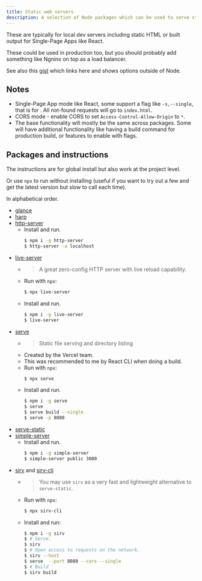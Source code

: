 ```yaml
---
title: Static web servers
description: A selection of Node packages which can be used to serve static assets
---
```


These are typically for local dev servers including static HTML or built output for Single-Page Apps like React.

These could be used in production too, but you should probably add something like Ngninx on top as a load balancer.

See also this [gist](https://gist.github.com/MichaelCurrin/1a6116a4e0918c8468dc7e1a701a5f95) which links here and shows options outside of Node.


## Notes

- Single-Page App mode like React, some support a flag like `-s,--single`, that is for . All not-found requests will go to `index.html`.
- CORS mode - enable CORS to set `Access-Control-Allow-Origin` to `*`.
- The base functionality will mostly be the same across packages. Some will have additional functionality like having a build command for production build, or features to enable with flags.


## Packages and instructions

The instructions are for global install but also work at the project level.

Or use `npx` to run without installing (useful if you want to try out a few and get the latest version but slow to call each time).

In alphabetical order.

- [glance](https://www.npmjs.org/package/glance)
- [harp](http://harpjs.com/)
- [http-server](https://www.npmjs.com/package/http-server)
    - Install and run.
        ```sh
        $ npm i -g http-server
        $ http-server -a localhost
        ```
- [live-server](https://www.npmjs.com/package/live-server)
    - > A great zero-config HTTP server with live reload capability.
    - Run with `npx`:
        ```sh
        $ npx live-server
        ```
    - Install and run.
        ```sh
        $ npm i -g live-server
        $ live-server
        ```
- [serve](https://www.npmjs.com/package/serve)
    - > Static file serving and directory listing 
    - Created by the Vercel team.
    - This was recommended to me by React CLI when doing a build.
    - Run with `npx`:
        ```sh
        $ npx serve
        ```
    - Install and run.
        ```sh
        $ npm i -g serve
        $ serve
        $ serve build --single
        $ serve -p 8080 
        ```
- [serve-static](https://www.npmjs.com/package/serve-static)
- [simple-server](https://www.npmjs.com/package/simple-server)
    - Install and run.
        ```sh
        $ npm i -g simple-server
        $ simple-server public 3000
        ```
- [sirv](https://www.npmjs.com/package/sirv) and [sirv-cli](https://github.com/lukeed/sirv/tree/master/packages/sirv-cli)
    - > You may use `sirv` as a very fast and lightweight alternative to `serve-static`.
    - Run with `npx`:
        ```sh
        $ npx sirv-cli
        ```
    - Install and run:
        ```sh
        $ npm i -g sirv
        $ # Serve.
        $ sirv
        $ # Open access to requests on the network.
        $ sirv --host
        $ serve  --port 8080 --cors --single
        $ # Build
        $ sirv build
        ```
